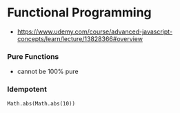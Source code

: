 # Functional Programming
- https://www.udemy.com/course/advanced-javascript-concepts/learn/lecture/13828366#overview

### Pure Functions
- cannot be 100% pure
###  Idempotent
```
Math.abs(Math.abs(10))
```

